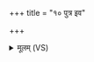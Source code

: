 +++
title = "१० पुत्र इव"

+++
<details><summary>मूलम् (VS)</summary>

पु॒त्र इ॑व पि॒तरं॑ गच्छ स्व॒ज इ॑वा॒भिष्ठि॑तो दश। ब॒न्धमि॑वावक्रा॒मी ग॑च्छ॒ कृत्ये॑ कृत्या॒कृतं॒ पुनः॑ ॥
</details>